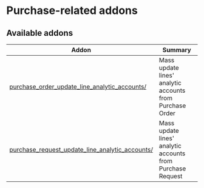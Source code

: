 Purchase-related addons
=======================

[//]: # (addons)

Available addons
----------------
**Addon** | **Summary**
--- | ---
[purchase_order_update_line_analytic_accounts/](purchase_order_update_line_analytic_accounts/) | Mass update lines' analytic accounts from Purchase Order
[purchase_request_update_line_analytic_accounts/](purchase_request_update_line_analytic_accounts/) | Mass update lines' analytic accounts from Purchase Request
